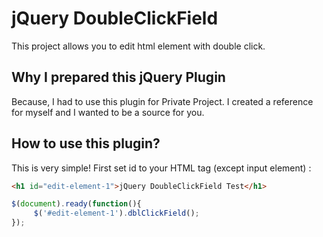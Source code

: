 # jQuery DoubleClickField
This project allows you to edit html element with double click.

## Why I prepared this jQuery Plugin
Because, I had to use this plugin for Private Project.
I created a reference for myself and I wanted to be a source for you.

## How to use this plugin?
This is very simple! First set id to your HTML tag (except input element) :
```html
<h1 id="edit-element-1">jQuery DoubleClickField Test</h1>
```
```javascript
$(document).ready(function(){
     $('#edit-element-1').dblClickField();
});
```
